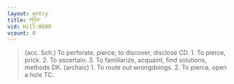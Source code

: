 ```yaml
---
layout: entry
title: གཏོལ་
vid: Hill:0699
vcount: 0
---
```

> (acc\. Sch\.) To perforate, pierce; to discover, disclose CD\. 1\. To pierce, prick\. 2\. To ascertain\. 3\. To familiarize, acquaint, find solutions, methods DK\. (archaic) 1\. To route out wrongdoings\. 2\. To pierce, open a hole TC\.

